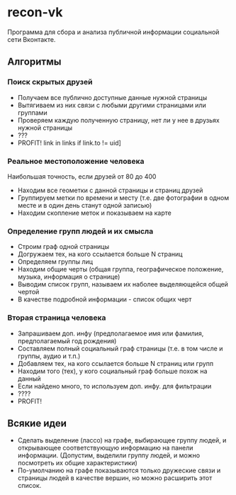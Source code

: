 # recon-vk

Программа для сбора и анализа публичной информации социальной сети Вконтакте.

## Алгоритмы

### Поиск скрытых друзей
- Получаем все публично доступные данные нужной страницы
- Вытягиваем из них связи с любыми другими страницами или группами
- Проверяем каждую полученную страницу, нет ли у нее в друзьях нужной страницы
- ???
- PROFIT!
link in links if link.to != uid]
### Реальное местоположение человека
Наибольшая точность, если друзей от 80 до 400
- Находим все геометки с данной страницы и страниц друзей
- Группируем метки по времени и месту (т.е. две фотографии в одном месте и в один день станут одной записью)
- Находим скопление меток и показываем на карте

### Определение групп людей и их смысла
- Строим граф одной страницы
- Догружаем тех, на кого ссылается больше N страниц
- Определяем группы лиц
- Находим общие черты (общая группа, географическое положение, музыка, информация о странице)
- Выводим список групп, называем их наболее выделяющейся общей чертой
- В качестве подробной информации - список общих черт

### Вторая страница человека
- Запрашиваем доп. инфу (предполагаемое имя или фамилия, предполагаемый год рождения)
- Составляем полный социальный граф страницы (т.е. в том числе и группы, аудио и т.п.)
- Добавляем тех, на кого ссылается больше N страниц или групп
- Находим того (тех), у кого социальный граф больше похож на данный
- Если найдено много, то используем доп. инфу. для фильтрации
- ????
- PROFIT!

## Всякие идеи 
- Сделать выделение (лассо) на графе, выбирающее группу людей, и открывающее соответствующую информацию на панели информации. (Допустим, выделили группу людей, и можно посмотреть их общие характеристики)
- По-умолчанию на графе показываются только дружеские связи и страницы людей в качестве вершин, но можно расширить этот список.
